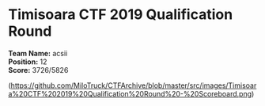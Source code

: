# Timisoara CTF 2019 Qualification Round  
**Team Name:** acsii  
**Position:** 12  
**Score:** 3726/5826

(https://github.com/MiloTruck/CTFArchive/blob/master/src/images/Timisoara%20CTF%202019%20Qualification%20Round%20-%20Scoreboard.png)

